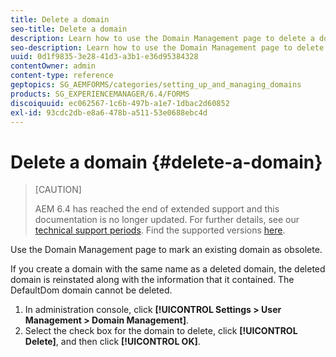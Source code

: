 ```yaml
---
title: Delete a domain 
seo-title: Delete a domain 
description: Learn how to use the Domain Management page to delete a domain or to mark an existing domain as obsolete. 
seo-description: Learn how to use the Domain Management page to delete a domain or to mark an existing domain as obsolete. 
uuid: 0d1f9835-3e28-41d3-a3b1-e36d95384328
contentOwner: admin
content-type: reference
geptopics: SG_AEMFORMS/categories/setting_up_and_managing_domains
products: SG_EXPERIENCEMANAGER/6.4/FORMS
discoiquuid: ec062567-1c6b-497b-a1e7-1dbac2d60852
exl-id: 93cdc2db-e8a6-478b-a511-53e0688ebc4d
---
```

# Delete a domain {#delete-a-domain}

>[CAUTION]
>
>AEM 6.4 has reached the end of extended support and this documentation is no longer updated. For further details, see our [technical support periods](https://helpx.adobe.com/support/programs/eol-matrix.html). Find the supported versions [here](https://experienceleague.adobe.com/docs/).

Use the Domain Management page to mark an existing domain as obsolete.

If you create a domain with the same name as a deleted domain, the deleted domain is reinstated along with the information that it contained. The DefaultDom domain cannot be deleted.

1. In administration console, click **[!UICONTROL Settings > User Management > Domain Management]**.
1. Select the check box for the domain to delete, click **[!UICONTROL Delete]**, and then click **[!UICONTROL OK]**.
